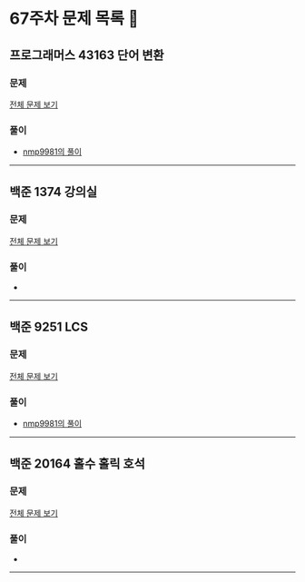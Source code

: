 # 67주차 문제 목록 📝

## 프로그래머스 43163 단어 변환    
### 문제
[전체 문제 보기](https://school.programmers.co.kr/learn/courses/30/lessons/43163)

### 풀이
- [nmp9981의 풀이](https://blog.naver.com/tybnasgo/222914941181)
___

## 백준 1374 강의실   
### 문제
[전체 문제 보기](https://www.acmicpc.net/problem/1374)

### 풀이
- 
___

## 백준 9251 LCS   
### 문제
[전체 문제 보기](https://www.acmicpc.net/problem/9251)

### 풀이
- [nmp9981의 풀이](https://blog.naver.com/tybnasgo/223064297700)
___

## 백준 20164 홀수 홀릭 호석   
### 문제
[전체 문제 보기](https://www.acmicpc.net/problem/20164)

### 풀이
- 
___
